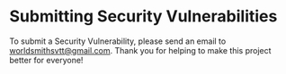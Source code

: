 # Submitting Security Vulnerabilities

To submit a Security Vulnerability, please send an email to worldsmithsvtt@gmail.com.
Thank you for helping to make this project better for everyone!
